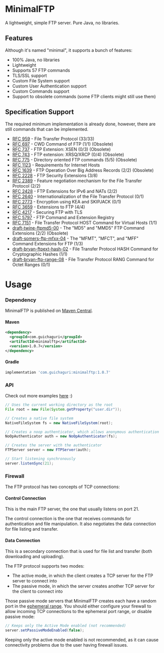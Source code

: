 # MinimalFTP
A lightweight, simple FTP server. Pure Java, no libraries.

## Features
Although it's named "minimal", it supports a bunch of features:

* 100% Java, no libraries
* Lightweight
* Supports 57 FTP commands
* TLS/SSL support
* Custom File System support
* Custom User Authentication support
* Custom Commands support
* Support to obsolete commands (some FTP clients might still use them)

## Specification Support
The required minimum implementation is already done, however, there are still commands that can be implemented.

* [RFC 959](https://tools.ietf.org/html/rfc959) - File Transfer Protocol (33/33)
* [RFC 697](https://tools.ietf.org/html/rfc697) - CWD Command of FTP (1/1) (Obsolete)
* [RFC 737](https://tools.ietf.org/html/rfc737) - FTP Extension: XSEN (0/3) (Obsolete)
* [RFC 743](https://tools.ietf.org/html/rfc743) - FTP extension: XRSQ/XRCP (0/4) (Obsolete)
* [RFC 775](https://tools.ietf.org/html/rfc775) - Directory oriented FTP commands (5/5) (Obsolete)
* [RFC 1123](https://tools.ietf.org/html/rfc1123#page-29) - Requirements for Internet Hosts
* [RFC 1639](https://tools.ietf.org/html/rfc1639) - FTP Operation Over Big Address Records (2/2) (Obsolete)
* [RFC 2228](https://tools.ietf.org/html/rfc2228) - FTP Security Extensions (3/8)
* [RFC 2389](https://tools.ietf.org/html/rfc2389) - Feature negotiation mechanism for the File Transfer Protocol (2/2)
* [RFC 2428](https://tools.ietf.org/html/rfc2428) - FTP Extensions for IPv6 and NATs (2/2)
* [RFC 2640](https://tools.ietf.org/html/rfc2640) - Internationalization of the File Transfer Protocol (0/1)
* [RFC 2773](https://tools.ietf.org/html/rfc2773) - Encryption using KEA and SKIPJACK (0/1)
* [RFC 3659](https://tools.ietf.org/html/rfc3659) - Extensions to FTP (4/4)
* [RFC 4217](https://tools.ietf.org/html/rfc4217) - Securing FTP with TLS
* [RFC 5797](https://tools.ietf.org/html/rfc5797) - FTP Command and Extension Registry
* [RFC 7151](https://tools.ietf.org/html/rfc7151) - File Transfer Protocol HOST Command for Virtual Hosts (1/1)
* [draft-twine-ftpmd5-00](https://tools.ietf.org/html/draft-twine-ftpmd5-00) - The "MD5" and "MMD5" FTP Command Extensions (2/2) (Obsolete)
* [draft-somers-ftp-mfxx-04](https://tools.ietf.org/html/draft-somers-ftp-mfxx-04) - The "MFMT", "MFCT", and "MFF" Command Extensions for FTP (1/3)
* [draft-bryan-ftpext-hash-02](https://tools.ietf.org/html/draft-bryan-ftpext-hash-02) - File Transfer Protocol HASH Command for Cryptographic Hashes (1/1)
* [draft-bryan-ftp-range-08](https://tools.ietf.org/html/draft-bryan-ftp-range-08) - File Transfer Protocol RANG Command for Octet Ranges (0/1)

# Usage

### Dependency
MinimalFTP is published on [Maven Central](https://central.sonatype.com/artifact/com.guichaguri/minimalftp).

#### Maven
```xml
<dependency>
  <groupId>com.guichaguri</groupId>
  <artifactId>minimalftp</artifactId>
  <version>1.0.7</version>
</dependency>
```

#### Gradle
```groovy
implementation 'com.guichaguri:minimalftp:1.0.7'
```

### API
Check out more examples [here](https://github.com/Guichaguri/MinimalFTP/tree/master/src/test/java/com/guichaguri/minimalftp) :)

```java
// Uses the current working directory as the root
File root = new File(System.getProperty("user.dir"));

// Creates a native file system
NativeFileSystem fs = new NativeFileSystem(root);

// Creates a noop authenticator, which allows anonymous authentication
NoOpAuthenticator auth = new NoOpAuthenticator(fs);

// Creates the server with the authenticator
FTPServer server = new FTPServer(auth);

// Start listening synchronously
server.listenSync(21);
```

### Firewall

The FTP protocol has two concepts of TCP connections:

#### Control Connection

This is the main FTP server, the one that usually listens on port 21.

The control connection is the one that receives commands for authentication and file manipulation. It also negotiates the data connection for file listing and transfer.

#### Data Connection

This is a secondary connection that is used for file list and transfer (both downloading and uploading).

The FTP protocol supports two modes:
- The active mode, in which the client creates a TCP server for the FTP server to connect into
- The passive mode, in which the server creates another TCP server for the client to connect into

Those passive mode servers that MinimalFTP creates each have a random port in the [ephemeral range](https://en.wikipedia.org/wiki/Ephemeral_port).
You should either configure your firewall to allow incoming TCP connections to the ephemeral port range, or disable passive mode:
```java
// Keeps only the Active Mode enabled (not recommended)
server.setPassiveModeEnabled(false);
```

Keeping only the active mode enabled is not recommended, as it can cause connectivity problems due to the user having firewall issues.
